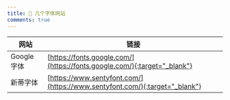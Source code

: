 ```yaml
---
title: 🦞 几个字体网站
comments: true
---
```


| 网站       | 链接                                                         |
| ---------- | ------------------------------------------------------------ |
| Google字体 | [https://fonts.google.com/](https://fonts.google.com/){:target="_blank"} |
| 新蒂字体   | [https://www.sentyfont.com/](https://www.sentyfont.com/){:target="_blank"} |

